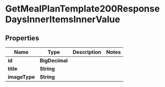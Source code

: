 

# GetMealPlanTemplate200ResponseDaysInnerItemsInnerValue


## Properties

| Name | Type | Description | Notes |
|------------ | ------------- | ------------- | -------------|
|**id** | **BigDecimal** |  |  |
|**title** | **String** |  |  |
|**imageType** | **String** |  |  |



